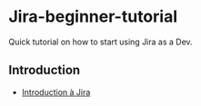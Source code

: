 # Jira-beginner-tutorial

Quick tutorial on how to start using Jira as a Dev. 

## **Introduction**

 - [Introduction à Jira](Introduction/Introduction-Jira.md)
